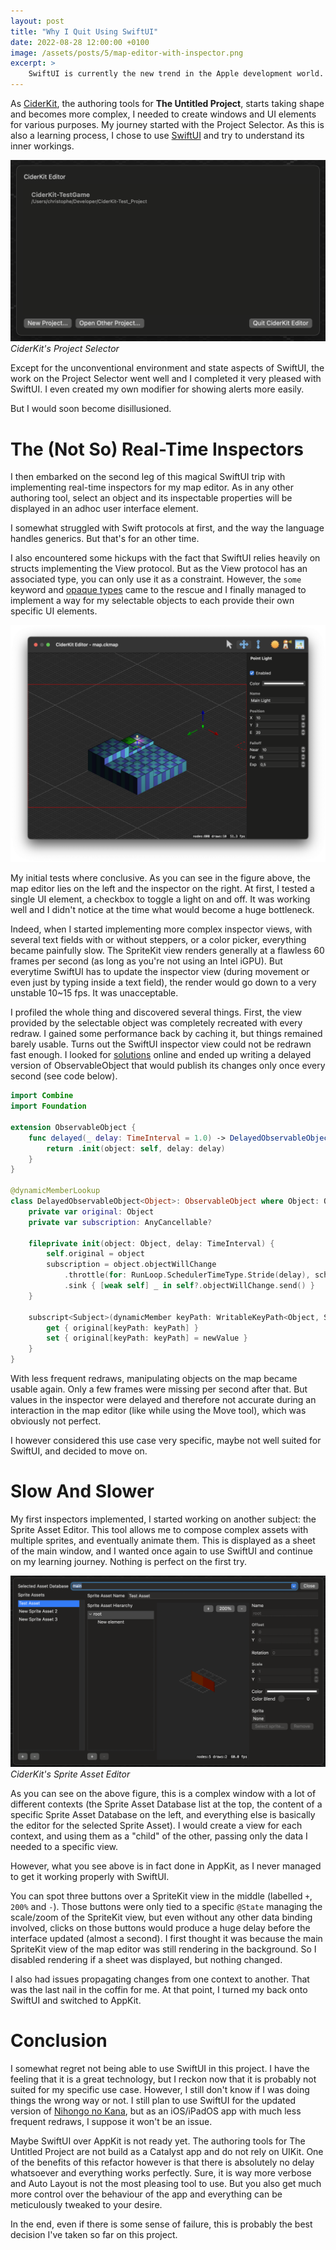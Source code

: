 ```yaml
---
layout: post
title: "Why I Quit Using SwiftUI"
date: 2022-08-28 12:00:00 +0100
image: /assets/posts/5/map-editor-with-inspector.png
excerpt: >
    SwiftUI is currently the new trend in the Apple development world. And I wanted to give it a try. I did. However, in this post, I will explain why I went back to AppKit for The Untitled Project's authoring tools.
---
```


As [CiderKit](https://github.com/chsxf/CiderKit-Test_Project), the authoring tools for **The Untitled Project**, starts taking shape and becomes more complex, I needed to create windows and UI elements for various purposes. My journey started with the Project Selector. As this is also a learning process, I chose to use [SwiftUI](https://developer.apple.com/xcode/swiftui/) and try to understand its inner workings.

![The Project Selector](/assets/posts/5/project-selector.png)
*CiderKit's Project Selector*

Except for the unconventional environment and state aspects of SwiftUI, the work on the Project Selector went well and I completed it very pleased with SwiftUI. I even created my own modifier for showing alerts more easily.

But I would soon become disillusioned.

# The (Not So) Real-Time Inspectors

I then embarked on the second leg of this magical SwiftUI trip with implementing real-time inspectors for my map editor. As in any other authoring tool, select an object and its inspectable properties will be displayed in an adhoc user interface element.

I somewhat struggled with Swift protocols at first, and the way the language handles generics. But that's for an other time.

I also encountered some hickups with the fact that SwiftUI relies heavily on structs implementing the View protocol. But as the View protocol has an associated type, you can only use it as a constraint. However, the `some` keyword and [opaque types](https://docs.swift.org/swift-book/LanguageGuide/OpaqueTypes.html) came to the rescue and I finally managed to implement a way for my selectable objects to each provide their own specific UI elements.

![Map Editor with Inspector](/assets/posts/5/map-editor-with-inspector.png)

My initial tests where conclusive. As you can see in the figure above, the map editor lies on the left and the inspector on the right. At first, I tested a single UI element, a checkbox to toggle a light on and off. It was working well and I didn't notice at the time what would become a huge bottleneck.

Indeed, when I started implementing more complex inspector views, with several text fields with or without steppers, or a color picker, everything became painfully slow. The SpriteKit view renders generally at a flawless 60 frames per second (as long as you're not using an Intel iGPU). But everytime SwiftUI has to update the inspector view (during movement or even just by typing inside a text field), the render would go down to a very unstable 10~15 fps. It was unacceptable.

I profiled the whole thing and discovered several things. First, the view provided by the selectable object was completely recreated with every redraw. I gained some performance back by caching it, but things remained barely usable. Turns out the SwiftUI inspector view could not be redrawn fast enough. I looked for [solutions](https://nalexn.github.io/swiftui-observableobject/) online and ended up writing a delayed version of ObservableObject that would publish its changes only once every second (see code below).

```swift
import Combine
import Foundation

extension ObservableObject {
    func delayed(_ delay: TimeInterval = 1.0) -> DelayedObservableObject<Self> {
        return .init(object: self, delay: delay)
    }
}

@dynamicMemberLookup
class DelayedObservableObject<Object>: ObservableObject where Object: ObservableObject {
    private var original: Object
    private var subscription: AnyCancellable?
    
    fileprivate init(object: Object, delay: TimeInterval) {
        self.original = object
        subscription = object.objectWillChange
            .throttle(for: RunLoop.SchedulerTimeType.Stride(delay), scheduler: RunLoop.main, latest: true)
            .sink { [weak self] _ in self?.objectWillChange.send() }
    }
    
    subscript<Subject>(dynamicMember keyPath: WritableKeyPath<Object, Subject>) -> Subject {
        get { original[keyPath: keyPath] }
        set { original[keyPath: keyPath] = newValue }
    }
}
```

With less frequent redraws, manipulating objects on the map became usable again. Only a few frames were missing per second after that. But values in the inspector were delayed and therefore not accurate during an interaction in the map editor (like while using the Move tool), which was obviously not perfect.

I however considered this use case very specific, maybe not well suited for SwiftUI, and decided to move on.

# Slow And Slower

My first inspectors implemented, I started working on another subject: the Sprite Asset Editor. This tool allows me to compose complex assets with multiple sprites, and eventually animate them. This is displayed as a sheet of the main window, and I wanted once again to use SwiftUI and continue on my learning journey. Nothing is perfect on the first try.

![Sprite Asset Editor](/assets/posts/5/sprite-asset-editor.png)
*CiderKit's Sprite Asset Editor*

As you can see on the above figure, this is a complex window with a lot of different contexts (the Sprite Asset Database list at the top, the content of a specific Sprite Asset Database on the left, and everything else is basically the editor for the selected Sprite Asset). I would create a view for each context, and using them as a "child" of the other, passing only the data I needed to a specific view.

However, what you see above is in fact done in AppKit, as I never managed to get it working properly with SwiftUI.

You can spot three buttons over a SpriteKit view in the middle (labelled `+`, `200%` and `-`). Those buttons were only tied to a specific `@State` managing the scale/zoom of the SpriteKit view, but even without any other data binding involved, clicks on those buttons would produce a huge delay before the interface updated (almost a second). I first thought it was because the main SpriteKit view of the map editor was still rendering in the background. So I disabled rendering if a sheet was displayed, but nothing changed.

I also had issues propagating changes from one context to another. That was the last nail in the coffin for me. At that point, I turned my back onto SwiftUI and switched to AppKit.

# Conclusion

I somewhat regret not being able to use SwiftUI in this project. I have the feeling that it is a great technology, but I reckon now that it is probably not suited for my specific use case. However, I still don't know if I was doing things the wrong way or not. I still plan to use SwiftUI for the updated version of [Nihongo no Kana](https://nihongonokana.com), but as an iOS/iPadOS app with much less frequent redraws, I suppose it won't be an issue.

Maybe SwiftUI over AppKit is not ready yet. The authoring tools for The Untitled Project are not build as a Catalyst app and do not rely on UIKit. One of the benefits of this refactor however is that there is absolutely no delay whatsoever and everything works perfectly. Sure, it is way more verbose and Auto Layout is not the most pleasing tool to use. But you also get much more control over the behaviour of the app and everything can be meticulously tweaked to your desire.

In the end, even if there is some sense of failure, this is probably the best decision I've taken so far on this project.